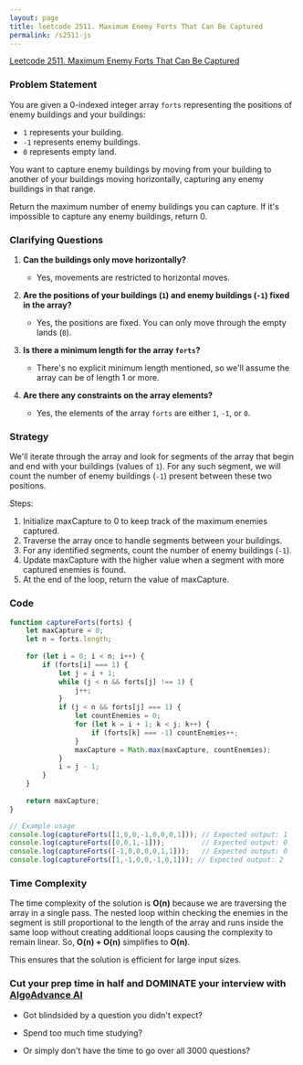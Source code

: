 ```yaml
---
layout: page
title: leetcode 2511. Maximum Enemy Forts That Can Be Captured
permalink: /s2511-js
---
```

[Leetcode 2511. Maximum Enemy Forts That Can Be Captured](https://algoadvance.github.io/algoadvance/l2511)
### Problem Statement

You are given a 0-indexed integer array `forts` representing the positions of enemy buildings and your buildings:

- `1` represents your building.
- `-1` represents enemy buildings.
- `0` represents empty land.

You want to capture enemy buildings by moving from your building to another of your buildings moving horizontally, capturing any enemy buildings in that range.

Return the maximum number of enemy buildings you can capture. If it's impossible to capture any enemy buildings, return 0.

### Clarifying Questions

1. **Can the buildings only move horizontally?**
   - Yes, movements are restricted to horizontal moves.
   
2. **Are the positions of your buildings (`1`) and enemy buildings (`-1`) fixed in the array?**
   - Yes, the positions are fixed. You can only move through the empty lands (`0`).

3. **Is there a minimum length for the array `forts`?**
   - There's no explicit minimum length mentioned, so we'll assume the array can be of length 1 or more.
   
4. **Are there any constraints on the array elements?**
   - Yes, the elements of the array `forts` are either `1`, `-1`, or `0`.

### Strategy

We'll iterate through the array and look for segments of the array that begin and end with your buildings (values of `1`). For any such segment, we will count the number of enemy buildings (`-1`) present between these two positions.

Steps:
1. Initialize maxCapture to 0 to keep track of the maximum enemies captured.
2. Traverse the array once to handle segments between your buildings.
3. For any identified segments, count the number of enemy buildings (`-1`).
4. Update maxCapture with the higher value when a segment with more captured enemies is found.
5. At the end of the loop, return the value of maxCapture.

### Code

```javascript
function captureForts(forts) {
    let maxCapture = 0;
    let n = forts.length;
    
    for (let i = 0; i < n; i++) {
        if (forts[i] === 1) {
            let j = i + 1;
            while (j < n && forts[j] !== 1) {
                j++;
            }
            if (j < n && forts[j] === 1) {
                let countEnemies = 0;
                for (let k = i + 1; k < j; k++) {
                    if (forts[k] === -1) countEnemies++;
                }
                maxCapture = Math.max(maxCapture, countEnemies);
            }
            i = j - 1;
        }
    }
    
    return maxCapture;
}

// Example usage
console.log(captureForts([1,0,0,-1,0,0,0,1])); // Expected output: 1
console.log(captureForts([0,0,1,-1]));         // Expected output: 0
console.log(captureForts([-1,0,0,0,0,1,1]));   // Expected output: 0
console.log(captureForts([1,-1,0,0,-1,0,1])); // Expected output: 2
```

### Time Complexity

The time complexity of the solution is **O(n)** because we are traversing the array in a single pass. The nested loop within checking the enemies in the segment is still proportional to the length of the array and runs inside the same loop without creating additional loops causing the complexity to remain linear. So, **O(n) + O(n)** simplifies to **O(n)**.

This ensures that the solution is efficient for large input sizes.


### Cut your prep time in half and DOMINATE your interview with [AlgoAdvance AI](https://algoAdvance.com)

- Got blindsided by a question you didn't expect?

- Spend too much time studying?

- Or simply don't have the time to go over all 3000 questions?

